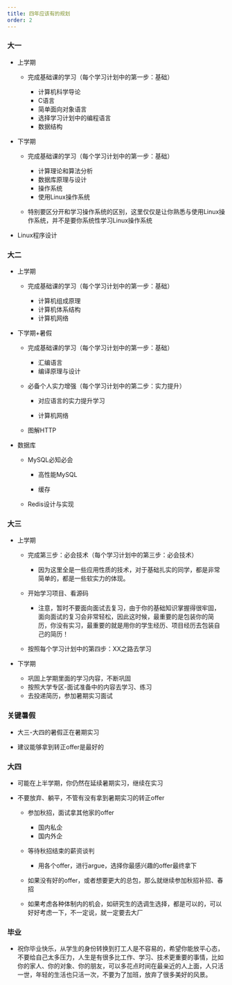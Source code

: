 ```yaml
---
title: 四年应该有的规划
order: 2
---
```


### 大一

- 上学期

  - 完成基础课的学习（每个学习计划中的第一步：基础）

    - 计算机科学导论
    - C语言
    - 简单面向对象语言
    - 选择学习计划中的编程语言
    - 数据结构

- 下学期

  - 完成基础课的学习（每个学习计划中的第一步：基础）

    - 计算理论和算法分析
    - 数据库原理与设计
    - 操作系统
    - 使用Linux操作系统
  - 特别要区分开和学习操作系统的区别，这里仅仅是让你熟悉与使用Linux操作系统，并不是要你系统性学习Linux操作系统
      
- Linux程序设计

### 大二

- 上学期

  - 完成基础课的学习（每个学习计划中的第一步：基础）

    - 计算机组成原理
    - 计算机体系结构
    - 计算机网络

- 下学期+暑假

  - 完成基础课的学习（每个学习计划中的第一步：基础）

    - 汇编语言
    - 编译原理与设计

  - 必备个人实力增强（每个学习计划中的第二步：实力提升）

    - 对应语言的实力提升学习

    - 计算机网络
    
  - 图解HTTP
    
- 数据库
    
  - MySQL必知必会
      - 高性能MySQL

    - 缓存
    
  - Redis设计与实现

### 大三

- 上学期

  - 完成第三步：必会技术（每个学习计划中的第三步：必会技术）

    - 因为这里全是一些应用性质的技术，对于基础扎实的同学，都是非常简单的，都是一些软实力的体现。

  - 开始学习项目、看源码

    - 注意，暂时不要面向面试去复习，由于你的基础知识掌握得很牢固，面向面试的复习会非常轻松，因此这时候，最重要的是包装你的简历，你没有实习，最重要的就是用你的学生经历、项目经历去包装自己的简历！

  - 按照每个学习计划中的第四步：XX之路去学习

- 下学期

  - 巩固上学期里面的学习内容，不断巩固
  - 按照大学专区-面试准备中的内容去学习、练习
  - 去投递简历，参加暑期实习面试

### 关键暑假

- 大三-大四的暑假正在暑期实习

- 建议能够拿到转正offer是最好的

### 大四

- 可能在上半学期，你仍然在延续暑期实习，继续在实习
- 不要放弃、躺平，不管有没有拿到暑期实习的转正offer

  - 参加秋招，面试拿其他家的offer

    - 国内私企
    - 国内外企

  - 等待秋招结束的薪资谈判

    - 用各个offer，进行argue，选择你最感兴趣的offer最终拿下

  - 如果没有好的offer，或者想要更大的总包，那么就继续参加秋招补招、春招
  - 如果考虑各种体制内的机会，如研究生的选调生选择，都是可以的，可以好好考虑一下，不一定说，就一定要去大厂

### 毕业

- 祝你毕业快乐，从学生的身份转换到打工人是不容易的，希望你能放平心态，不要给自己太多压力，人生是有很多比工作、学习、技术更重要的事情，比如你的家人、你的对象、你的朋友，可以多花点时间在最亲近的人上面，人只活一世，年轻的生活也只活一次，不要为了加班，放弃了很多美好的风景。
